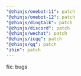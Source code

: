 ```yaml
---
"@zhinjs/onebot-11": patch
"@zhinjs/onebot-12": patch
"@zhinjs/dingtalk": patch
"@zhinjs/discord": patch
"@zhinjs/wechat": patch
"@zhinjs/icqq": patch
"@zhinjs/qq": patch
"zhin": patch
---
```


fix: bugs
